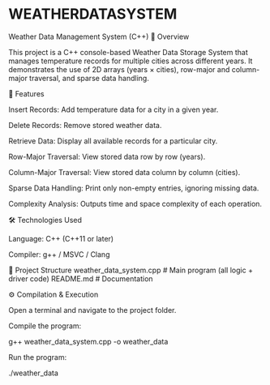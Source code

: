 # WEATHERDATASYSTEM
Weather Data Management System (C++)
📌 Overview

This project is a C++ console-based Weather Data Storage System that manages temperature records for multiple cities across different years.
It demonstrates the use of 2D arrays (years × cities), row-major and column-major traversal, and sparse data handling.

🚀 Features

Insert Records: Add temperature data for a city in a given year.

Delete Records: Remove stored weather data.

Retrieve Data: Display all available records for a particular city.

Row-Major Traversal: View stored data row by row (years).

Column-Major Traversal: View stored data column by column (cities).

Sparse Data Handling: Print only non-empty entries, ignoring missing data.

Complexity Analysis: Outputs time and space complexity of each operation.

🛠️ Technologies Used

Language: C++ (C++11 or later)

Compiler: g++ / MSVC / Clang

📂 Project Structure
weather_data_system.cpp   # Main program (all logic + driver code)
README.md                 # Documentation

⚙️ Compilation & Execution

Open a terminal and navigate to the project folder.

Compile the program:

g++ weather_data_system.cpp -o weather_data


Run the program:

./weather_data
